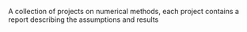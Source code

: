 A collection of projects on numerical methods, each project contains a report describing the assumptions and results